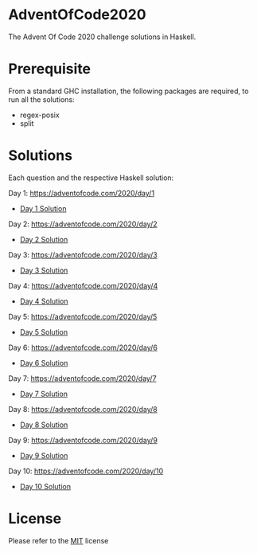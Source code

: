 # AdventOfCode2020
The Advent Of Code 2020 challenge solutions in Haskell. 

# Prerequisite
From a standard GHC installation, the following packages are required, to run all the solutions:
- regex-posix
- split

# Solutions
Each question and the respective Haskell solution:

Day 1: https://adventofcode.com/2020/day/1
- [Day 1 Solution](src/Day1)

Day 2: https://adventofcode.com/2020/day/2
- [Day 2 Solution](src/Day2)

Day 3: https://adventofcode.com/2020/day/3
- [Day 3 Solution](src/Day3)

Day 4: https://adventofcode.com/2020/day/4
- [Day 4 Solution](src/Day4)

Day 5: https://adventofcode.com/2020/day/5
- [Day 5 Solution](src/Day5)

Day 6: https://adventofcode.com/2020/day/6
- [Day 6 Solution](src/Day6)

Day 7: https://adventofcode.com/2020/day/7
- [Day 7 Solution](src/Day7)

Day 8: https://adventofcode.com/2020/day/8
- [Day 8 Solution](src/Day8)

Day 9: https://adventofcode.com/2020/day/9
- [Day 9 Solution](src/Day9)

Day 10: https://adventofcode.com/2020/day/10
- [Day 10 Solution](src/Day10)

# License
Please refer to the [MIT](LICENSE) license